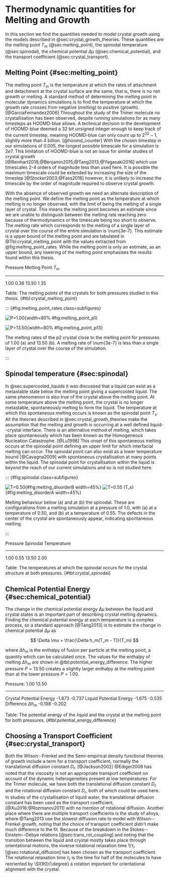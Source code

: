 # Thermodynamic quantities for Melting and Growth

In this section we find the quantities
needed to model crystal growth
using the models described in @sec:crystal_growth_theories.
These quantities are
the melting point $T_m$ (@sec:melting_point),
the spinodal temperature (@sec:spinodal),
the chemical potential $\Delta \mu$ (@sec:chemical_potential), and
the transport coefficient (@sec:crystal_transport).

## Melting Point {#sec:melting_point}

The melting point $T_m$ is the temperature
at which the rates of attachment and detachment
at the crystal surface are the same,
that is, there is no net growth or melting.
A standard method of determining the melting point in molecular dynamics simulations
is to find the temperature at which
the growth rate crosses from negative (melting) to positive (growth). [@GarciaFernandez2006]
Throughout the study of the Trimer molecule no crystallisation has been observed,
despite running simulations for as many timesteps as HOOMD-blue allows.
A technical decision in the development of HOOMD-blue
deemed a 32 bit unsigned integer enough to keep track of the current timestep,
meaning HOOMD-blue can only count up to $2^{32}-1$, slightly more than 4 billion. [@hoomd_counter]
With the chosen timestep in our simulations of 0.005,
the longest possible timescale for a simulation is $2e7$.
This limitation of HOOMD-blue is not an issue for
similar studies of crystal growth [@Reinhart2018;@Benjamin2015;@Tang2013;@Yagasaki2016]
which use timescales 2-4 orders of magnitude less than used here.
It is possible the maximum timescale could be extended by increasing
the size of the timestep [@Stocker2003;@Fass2018]
however, it is unlikely to increase the timescale
by the order of magnitude required to observe crystal growth.

With the absence of observed growth
we need an alternate description of the melting point.
We define the melting point as
the temperature at which melting is no longer observed,
with the limit of being the melting of a single layer of crystal.
This means the melting point becomes an estimate
since we are unable to distinguish between
the melting rate reaching zero because of thermodynamics
or the timescale being too short to observe.
The melting rate which corresponds to the melting
of a single layer of crystal over
the course of the entire simulation is \num{3e-7}.
This estimate is a upper bound of the melting point
and are tabulated in @Tbl:crystal_melting_point
with the values extracted from @fig:melting_point_rates.
While the melting point is only an estimate,
as an upper bound, any lowering of the melting point
emphasises the results found within this thesis.

Pressure  Melting Point $T_m$
-------- ---------------------
1.00            0.36
13.50           1.35

Table: The melting points of the crystals
for both pressures studied in this thesis. {#tbl:crystal_melting_point}

::: {#fig:melting_point_rates class=subfigures}

![P=1.00](../Projects/Crystal_Melting/figures/melting_point_rates_P1.00.svg){width=80% #fig:melting_point_p1}

![P=13.50](../Projects/Crystal_Melting/figures/melting_point_rates_P13.50.svg){width=80% #fig:melting_point_p13}

The melting rates of the p2 crystal close to the melting point
for pressures of 1.00 (a) and 13.50 (b).
A melting rate of \num{3e-7} is less than a single layer of crystal
over the course of the simulation.

:::

## Spinodal temperature {#sec:spinodal}

In @sec:supercooled_liquids it was discussed that
a liquid can exist as a metastable state below the melting point
giving a supercooled liquid.
The same phenomenon is also true of the crystal above the melting point.
At some temperature above the melting point,
the crystal is no longer metastable,
spontaneously melting to form the liquid.
The temperature at which this spontaneous melting occurs
is known as the spinodal point $T_s$.
All the theories described in @sec:crystal_growth_theories
make the assumption that the melting and growth
is occurring at a well defined liquid--crystal interface.
There is an alternative method of melting,
which takes place spontaneously
which has been known as the Homogeneous Nucleation Catastrophe. [@Lu1998]
This onset of this spontaneous melting occurs at the spinodal point
defining an upper limit for which interfacial melting can occur.
The spinodal point can also exist as a lower temperature bound [@Cavagna2009]
with spontaneous crystallisation at many points within the liquid.
The spinodal point for crystallisation within the liquid
is beyond the reach of our current simulations
and so is not studied here.

::: {#fig:spinodal class=subfigures}

![T=0.50](../Projects/Crystal_Melting/figures/melting_disorder_P1.00-T0.50.svg){#fig:melting_disorderB width=45%}
![T=0.55 ($T_s$)](../Projects/Crystal_Melting/figures/melting_disorder_P1.00-T0.55.svg){#fig:melting_disorderA width=45%}

Melting behaviour below (a) and at (b) the spinodal.
These are configurations from a melting simulation
at a pressure of 1.0,
with (a) at a temperature of 0.50,
and (b) at a temperature of 0.55.
The defects in the center of the crystal
are spontaneously appear,
indicating spontaneous melting.

:::

Pressure  Spinodal Temperature
-------- ---------------------
1.00            0.55
13.50           2.00

Table: The temperatures at which the spinodal occurs for the crystal structure at both
pressures. {#tbl:crystal_spinodal}

## Chemical Potential Energy {#sec:chemical_potential}

The change in the chemical potential energy $\Delta \mu$
between the liquid and crystal states
is an important part of describing crystal melting dynamics.
Finding the chemical potential energy at each temperature is a complex process,
so a standard approach [@Tang2013] is
to estimate the change in chemical potential $\Delta \mu$ as

$$ \Delta \mu = \frac{\Delta h_m(T_m - T)}{T_m} $$

where $\Delta h_m$ is the enthalpy of fusion per particle at the melting point,
a quantity which can be calculated once.
The values for the enthalpy of melting $\Delta h_m$
are shown in @tbl:potential_energy_difference.
The higher pressure $P=13.50$ creates a slightly larger
enthalpy at the melting point than at the lower pressure $P=1.00$.

Pressure:                    1.00   13.50
----------                 ------  ------
Crystal Potential Energy   -1.873  -0.737
Liquid Potential Energy    -1.675  -0.535
Difference $\Delta h_m$    -0.198  -0.202

Table: The potential energy of the liquid and the crystal at the melting point for both
pressures. {#tbl:potential_energy_difference}

## Choosing a Transport Coefficient {#sec:crystal_transport}

Both the Wilson--Frenkel and the Semi-empirical density functional theories of growth
include a term for a transport coefficient,
normally the translational diffusion constant $D_t$. [@Jackson2002]
@Ediger2008 has noted that the viscosity
is not an appropriate transport coefficient
on account of the dynamic heterogeneities present at low temperatures.
For the Trimer molecule,
we have both the translational diffusion constant $D_t$
and the rotational diffusion constant $D_r$,
both of which could be used here.
In studies of the crystallisation of liquid water,
the translational diffusion constant
has been used as the transport coefficient, [@Xu2016;@Rozmanov2011]
with no mention of rotational diffusion.
Another place where there are multiple transport coefficients
is the study of alloys,
where @Tang2013 use the slowest diffusion rate
to model with Wilson--Frenkel growth,
noting that the choice of transport coefficient
didn't make much difference to the fit.
Because of the breakdown in the Stokes--Einstein--Debye relations [@sec:trans_rot_coupling]
and noting that the transition between the liquid and crystal
mostly takes place through orientational motions,
the inverse rotational relaxation time $1/\tau_r$ [@sec:rotational_diffusion]
has been chosen as the transport coefficient.
The rotational relaxation time $\tau_r$ is the time
for half of the molecules to have reoriented by \SI{90}{\degree}
a rotation important for orientational alignment with the crystal.
